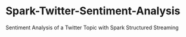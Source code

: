 # Spark-Twitter-Sentiment-Analysis
Sentiment Analysis of a Twitter Topic with Spark Structured Streaming
